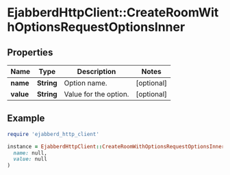 # EjabberdHttpClient::CreateRoomWithOptionsRequestOptionsInner

## Properties

| Name | Type | Description | Notes |
| ---- | ---- | ----------- | ----- |
| **name** | **String** | Option name. | [optional] |
| **value** | **String** | Value for the option. | [optional] |

## Example

```ruby
require 'ejabberd_http_client'

instance = EjabberdHttpClient::CreateRoomWithOptionsRequestOptionsInner.new(
  name: null,
  value: null
)
```

